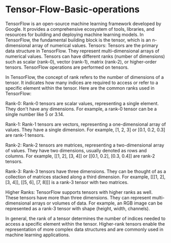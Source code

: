 # Tensor-Flow-Basic-operations
TensorFlow is an open-source machine learning framework developed by Google. It provides a comprehensive ecosystem of tools, libraries, and resources for building and deploying machine learning models. In TensorFlow, the fundamental building block is the tensor, which is an n-dimensional array of numerical values.
Tensors: Tensors are the primary data structure in TensorFlow. They represent multi-dimensional arrays of numerical values. Tensors can have different ranks (number of dimensions) such as scalar (rank-0), vector (rank-1), matrix (rank-2), or higher-order tensors. TensorFlow operations are performed on tensors.

In TensorFlow, the concept of rank refers to the number of dimensions of a tensor. It indicates how many indices are required to access or refer to a specific element within the tensor. Here are the common ranks used in TensorFlow:

Rank-0: Rank-0 tensors are scalar values, representing a single element. They don't have any dimensions. For example, a rank-0 tensor can be a single number like 5 or 3.14.

Rank-1: Rank-1 tensors are vectors, representing a one-dimensional array of values. They have a single dimension. For example, [1, 2, 3] or [0.1, 0.2, 0.3] are rank-1 tensors.

Rank-2: Rank-2 tensors are matrices, representing a two-dimensional array of values. They have two dimensions, usually denoted as rows and columns. For example, [[1, 2], [3, 4]] or [[0.1, 0.2], [0.3, 0.4]] are rank-2 tensors.

Rank-3: Rank-3 tensors have three dimensions. They can be thought of as a collection of matrices stacked along a third dimension. For example, [[[1, 2], [3, 4]], [[5, 6], [7, 8]]] is a rank-3 tensor with two matrices.

Higher Ranks: TensorFlow supports tensors with higher ranks as well. These tensors have more than three dimensions. They can represent multi-dimensional arrays or volumes of data. For example, an RGB image can be represented as a rank-3 tensor with shape (height, width, channels).

In general, the rank of a tensor determines the number of indices needed to access a specific element within the tensor. Higher-rank tensors enable the representation of more complex data structures and are commonly used in machine learning applications.






